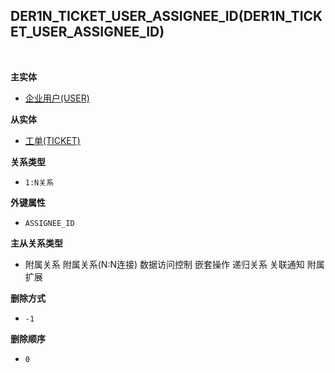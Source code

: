 ## DER1N_TICKET_USER_ASSIGNEE_ID(DER1N_TICKET_USER_ASSIGNEE_ID) <!-- {docsify-ignore-all} -->



<br>
<p class="panel-title"><b>主实体</b></p>

* [企业用户(USER)](module/Base/user)

<p class="panel-title"><b>从实体</b></p>

* [工单(TICKET)](module/ProdMgmt/ticket)

<p class="panel-title"><b>关系类型</b></p>

* `1:N关系`

<p class="panel-title"><b>外键属性</b></p>

* `ASSIGNEE_ID`

<p class="panel-title"><b>主从关系类型</b></p>

* <i class="fa fa-square"/></i> 附属关系 <i class="fa fa-square"/></i> 附属关系(N:N连接) <i class="fa fa-square"/></i> 数据访问控制 <i class="fa fa-square"/></i> 嵌套操作 <i class="fa fa-square"/></i> 递归关系 <i class="fa fa-square"/></i> 关联通知 <i class="fa fa-square"/></i> 附属扩展

<p class="panel-title"><b>删除方式</b></p>

* `-1`

<p class="panel-title"><b>删除顺序</b></p>

* `0`
